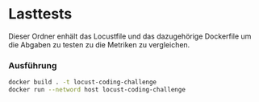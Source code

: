 # Lasttests

Dieser Ordner enhält das Locustfile und das dazugehörige Dockerfile um die Abgaben zu testen zu die Metriken zu vergleichen.

### Ausführung
```bash
docker build . -t locust-coding-challenge
docker run --netword host locust-coding-challenge
```
